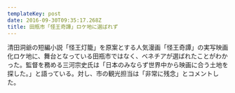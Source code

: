 ```yaml
---
templateKey: post
date: 2016-09-30T09:35:17.268Z
title: 田瓶市「怪王奇譚」ロケ地に選ばれず
---
```

清田洞爺の短編小説「怪王灯籠」を原案とする人気漫画「怪王奇譚」の実写映画化ロケ地に、舞台となっている田瓶市ではなく、ベネチアが選ばれたことがわかった。監督を務める三河宗史氏は「日本のみならず世界中から映画に合う土地を探した。」と語っている。対し、市の観光担当は「非常に残念」とコメントした。